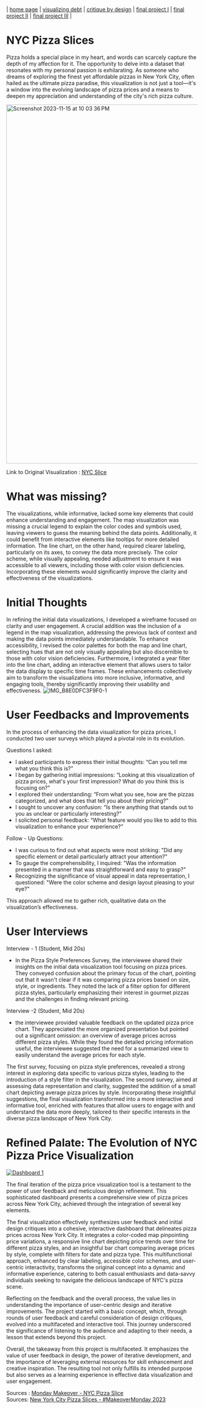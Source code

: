 | [home page](https://gurujiii2507.github.io/tswd-portfolio/) | [visualizing debt](visualizing-government-debt) | [critique by design](critique-by-design) | [final project I](final-project-part-one) | [final project II](final-project-part-two) | [final project III](final-project-part-three) |

# NYC Pizza Slices
Pizza holds a special place in my heart, and words can scarcely capture the depth of my affection for it. The opportunity to delve into a dataset that resonates with my personal passion is exhilarating. As someone who dreams of exploring the finest yet affordable pizzas in New York City, often hailed as the ultimate pizza paradise, this visualization is not just a tool—it's a window into the evolving landscape of pizza prices and a means to deepen my appreciation and understanding of the city's rich pizza culture.

<img width="945" alt="Screenshot 2023-11-15 at 10 03 36 PM" src="https://github.com/Gurujiii2507/tswd-portfolio/assets/40517797/2aa417a9-128d-4d05-a22f-3011b4709f7b">

Link to Original Visualization : [NYC Slice](https://elkue.com/nyc-slice/) 




# What was missing?
The visualizations, while informative, lacked some key elements that could enhance understanding and engagement. The map visualization was missing a crucial legend to explain the color codes and symbols used, leaving viewers to guess the meaning behind the data points. Additionally, it could benefit from interactive elements like tooltips for more detailed information. The line chart, on the other hand, required clearer labeling, particularly on its axes, to convey the data more precisely. The color scheme, while visually appealing, needed adjustment to ensure it was accessible to all viewers, including those with color vision deficiencies. Incorporating these elements would significantly improve the clarity and effectiveness of the visualizations.


# Initial Thoughts
In refining the initial data visualizations, I developed a wireframe focused on clarity and user engagement. A crucial addition was the inclusion of a legend in the map visualization, addressing the previous lack of context and making the data points immediately understandable. To enhance accessibility, I revised the color palettes for both the map and line chart, selecting hues that are not only visually appealing but also discernible to those with color vision deficiencies. Furthermore, I integrated a year filter into the line chart, adding an interactive element that allows users to tailor the data display to specific time frames. These enhancements collectively aim to transform the visualizations into more inclusive, informative, and engaging tools, thereby significantly improving their usability and effectiveness.
![IMG_B8E0DFC3F9F0-1](https://github.com/Gurujiii2507/tswd-portfolio/assets/40517797/2b5d6751-53ec-4508-9ac0-02f9de77fc1b)



# User Feedbacks and Improvements
In the process of enhancing the data visualization for pizza prices, I conducted two user surveys which played a pivotal role in its evolution. 

Questions I asked:
- I asked participants to express their initial thoughts: “Can you tell me what you think this is?”
- I began by gathering initial impressions: “Looking at this visualization of pizza prices, what's your first impression? What do you think this is focusing on?”
- I explored their understanding: “From what you see, how are the pizzas categorized, and what does that tell you about their pricing?”
- I sought to uncover any confusion: “Is there anything that stands out to you as unclear or particularly interesting?”
- I solicited personal feedback: “What feature would you like to add to this visualization to enhance your experience?”

Follow - Up Questions:
- I was curious to find out what aspects were most striking: "Did any specific element or detail particularly attract your attention?"
- To gauge the comprehensibility, I inquired: "Was the information presented in a manner that was straightforward and easy to grasp?"
- Recognizing the significance of visual appeal in data representation, I questioned: "Were the color scheme and design layout pleasing to your eye?"


This approach allowed me to gather rich, qualitative data on the visualization’s effectiveness.

# User Interviews

Interview - 1 (Student, Mid 20s)
- In the Pizza Style Preferences Survey, the interviewee shared their insights on the initial data visualization tool focusing on pizza prices. They conveyed confusion about the primary focus of the chart, pointing out that it wasn't clear if it was comparing pizza prices based on size, style, or ingredients. They noted the lack of a filter option for different pizza styles, particularly emphasizing their interest in gourmet pizzas and the challenges in finding relevant pricing.

Interview  -2 (Student, Mid 20s)
- the interviewee provided valuable feedback on the updated pizza price chart. They appreciated the more organized presentation but pointed out a significant omission: an overview of average prices across different pizza styles. While they found the detailed pricing information useful, the interviewee suggested the need for a summarized view to easily understand the average prices for each style.

The first survey, focusing on pizza style preferences, revealed a strong interest in exploring data specific to various pizza styles, leading to the introduction of a style filter in the visualization. The second survey, aimed at assessing data representation and clarity, suggested the addition of a small chart depicting average pizza prices by style. Incorporating these insightful suggestions, the final visualization transformed into a more interactive and informative tool, enriched with features that allow users to engage with and understand the data more deeply, tailored to their specific interests in the diverse pizza landscape of New York City.


# Refined Palate: The Evolution of NYC Pizza Price Visualization

<div class='tableauPlaceholder' id='viz1700103414959' style='position: relative'><noscript><a href='#'><img alt='Dashboard 1 ' src='https:&#47;&#47;public.tableau.com&#47;static&#47;images&#47;Ch&#47;CheapPizzaSliceinNYC&#47;Dashboard1&#47;1_rss.png' style='border: none' /></a></noscript><object class='tableauViz'  style='display:none;'><param name='host_url' value='https%3A%2F%2Fpublic.tableau.com%2F' /> <param name='embed_code_version' value='3' /> <param name='site_root' value='' /><param name='name' value='CheapPizzaSliceinNYC&#47;Dashboard1' /><param name='tabs' value='no' /><param name='toolbar' value='yes' /><param name='static_image' value='https:&#47;&#47;public.tableau.com&#47;static&#47;images&#47;Ch&#47;CheapPizzaSliceinNYC&#47;Dashboard1&#47;1.png' /> <param name='animate_transition' value='yes' /><param name='display_static_image' value='yes' /><param name='display_spinner' value='yes' /><param name='display_overlay' value='yes' /><param name='display_count' value='yes' /><param name='language' value='en-US' /><param name='filter' value='publish=yes' /></object></div>                
<script type='text/javascript'>            
  var divElement = document.getElementById('viz1700103414959');           
  var vizElement = divElement.getElementsByTagName('object')[0];         
  if ( divElement.offsetWidth > 800 ) { vizElement.style.width='1000px';vizElement.style.height='827px';} else if ( divElement.offsetWidth > 500 ) { vizElement.style.width='1000px';vizElement.style.height='827px';} else { vizElement.style.width='100%';vizElement.style.height='1127px';}       
  var scriptElement = document.createElement('script');                   
  scriptElement.src = 'https://public.tableau.com/javascripts/api/viz_v1.js';  
  vizElement.parentNode.insertBefore(scriptElement, vizElement);               
</script>


The final iteration of the pizza price visualization tool is a testament to the power of user feedback and meticulous design refinement. This sophisticated dashboard presents a comprehensive view of pizza prices across New York City, achieved through the integration of several key elements.

The final visualization effectively synthesizes user feedback and initial design critiques into a cohesive, interactive dashboard that delineates pizza prices across New York City. It integrates a color-coded map pinpointing price variations, a responsive line chart depicting price trends over time for different pizza styles, and an insightful bar chart comparing average prices by style, complete with filters for date and pizza type. This multifunctional approach, enhanced by clear labeling, accessible color schemes, and user-centric interactivity, transforms the original concept into a dynamic and informative experience, catering to both casual enthusiasts and data-savvy individuals seeking to navigate the delicious landscape of NYC's pizza scene.

Reflecting on the feedback and the overall process, the value lies in understanding the importance of user-centric design and iterative improvements. The project started with a basic concept, which, through rounds of user feedback and careful consideration of design critiques, evolved into a multifaceted and interactive tool. This journey underscored the significance of listening to the audience and adapting to their needs, a lesson that extends beyond this project.

Overall, the takeaway from this project is multifaceted. It emphasizes the value of user feedback in design, the power of iterative development, and the importance of leveraging external resources for skill enhancement and creative inspiration. The resulting tool not only fulfills its intended purpose but also serves as a learning experience in effective data visualization and user engagement.


Sources : [Monday Makeover - NYC Pizza Slice](https://data.world/makeovermonday/2023w5)   
Sources: [New York City Pizza Slices - #MakeoverMonday 2023](https://www.youtube.com/watch?v=bdFW6gnbBik)
